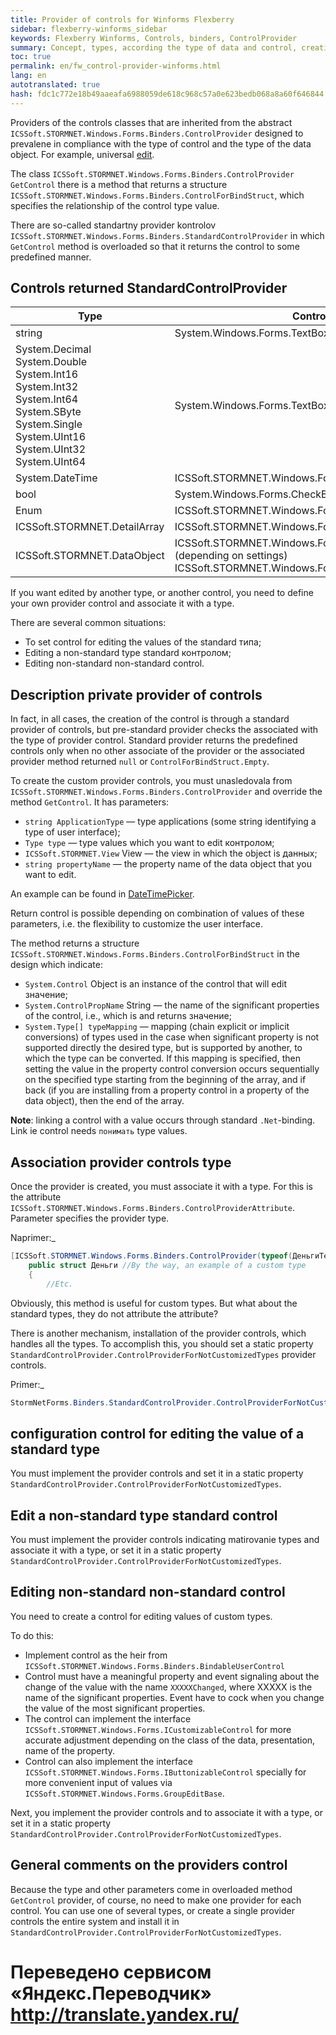 ```yaml
--- 
title: Provider of controls for Winforms Flexberry 
sidebar: flexberry-winforms_sidebar 
keywords: Flexberry Winforms, Controls, binders, ControlProvider 
summary: Concept, types, according the type of data and control, creation of provider controls 
toc: true 
permalink: en/fw_control-provider-winforms.html 
lang: en 
autotranslated: true 
hash: fdc1c772e18b49aaeafa6988059de618c968c57a0e623bedb068a8a60f646844 
--- 
```


Providers of the controls classes that are inherited from the abstract `ICSSoft.STORMNET.Windows.Forms.Binders.ControlProvider` designed to prevalene in compliance with the type of control and the type of the data object. For example, universal [edit](fw_editform.html). 

The class `ICSSoft.STORMNET.Windows.Forms.Binders.ControlProvider` `GetControl` there is a method that returns a structure `ICSSoft.STORMNET.Windows.Forms.Binders.ControlForBindStruct`, which specifies the relationship of the control type value. 

There are so-called standartny provider kontrolov `ICSSoft.STORMNET.Windows.Forms.Binders.StandardControlProvider` in which `GetControl` method is overloaded so that it returns the control to some predefined manner. 

## Controls returned StandardControlProvider 

| Type | Control 
|--|-- 
| string| System.Windows.Forms.TextBox | 
| System.Decimal<br>System.Double<br> System.Int16<br>System.Int32<br>System.Int64<br>System.SByte<br>System.Single<br>System.UInt16<br>System.UInt32<br>System.UInt64| System.Windows.Forms.TextBox 
| System.DateTime| ICSSoft.STORMNET.Windows.Forms.DateTimePicker 
| bool| System.Windows.Forms.CheckBox 
| Enum| ICSSoft.STORMNET.Windows.Forms.ExtendedComboBox 
| ICSSoft.STORMNET.DetailArray| ICSSoft.STORMNET.Windows.Forms.GroupEditBase 
| ICSSoft.STORMNET.DataObject| ICSSoft.STORMNET.Windows.Forms.ComboLookup or (depending on settings) ICSSoft.STORMNET.Windows.Forms.LookUp.LookUp 

If you want edited by another type, or another control, you need to define your own provider control and associate it with a type. 

There are several common situations: 

* To set control for editing the values of the standard типа; 
* Editing a non-standard type standard контролом; 
* Editing non-standard non-standard control. 

## Description private provider of controls 

In fact, in all cases, the creation of the control is through a standard provider of controls, but pre-standard provider checks the associated with the type of provider control. Standard provider returns the predefined controls only when no other associate of the provider or the associated provider method returned `null` or `ControlForBindStruct.Empty`. 

To create the custom provider controls, you must unasledovala from `ICSSoft.STORMNET.Windows.Forms.Binders.ControlProvider` and override the method `GetControl`. It has parameters: 

* `string ApplicationType` — type applications (some string identifying a type of user interface); 
* `Type type` — type values which you want to edit контролом; 
* `ICSSoft.STORMNET.View` View — the view in which the object is данных; 
* `string propertyName` — the property name of the data object that you want to edit. 

An example can be found in [DateTimePicker](fw_datetime-picker.html). 

Return control is possible depending on combination of values of these parameters, i.e. the flexibility to customize the user interface. 

The method returns a structure `ICSSoft.STORMNET.Windows.Forms.Binders.ControlForBindStruct` in the design which indicate: 

* `System.Control` Object is an instance of the control that will edit значение; 
* `System.ControlPropName` String — the name of the significant properties of the control, i.e., which is and returns значение; 
* `System.Type[] typeMapping` — mapping (chain explicit or implicit conversions) of types used in the case when significant property is not supported directly the desired type, but is supported by another, to which the type can be converted. If this mapping is specified, then setting the value in the property control conversion occurs sequentially on the specified type starting from the beginning of the array, and if back (if you are installing from a property control in a property of the data object), then the end of the array. 

__Note__: linking a control with a value occurs through standard `.Net`-binding. Link ie control needs `понимать` type values. 

## Association provider controls type 

Once the provider is created, you must associate it with a type. For this is the attribute `ICSSoft.STORMNET.Windows.Forms.Binders.ControlProviderAttribute`. Parameter specifies the provider type. 

Naprimer:_ 

```csharp
[ICSSoft.STORMNET.Windows.Forms.Binders.ControlProvider(typeof(ДеньгиTextBoxControlProvider))]
    public struct Деньги //By the way, an example of a custom type 
    {
        //Etc. 
``` 

Obviously, this method is useful for custom types. But what about the standard types, they do not attribute the attribute? 

There is another mechanism, installation of the provider controls, which handles all the types. To accomplish this, you should set a static property `StandardControlProvider.ControlProviderForNotCustomizedTypes` provider controls. 

Primer:_ 

```csharp
StormNetForms.Binders.StandardControlProvider.ControlProviderForNotCustomizedTypes=new РесурсControlProvider();
``` 

## configuration control for editing the value of a standard type 

You must implement the provider controls and set it in a static property `StandardControlProvider.ControlProviderForNotCustomizedTypes`. 

## Edit a non-standard type standard control 

You must implement the provider controls indicating matirovanie types and associate it with a type, or set it in a static property `StandardControlProvider.ControlProviderForNotCustomizedTypes`. 

## Editing non-standard non-standard control 

You need to create a control for editing values of custom types. 

To do this: 

* Implement control as the heir from `ICSSoft.STORMNET.Windows.Forms.Binders.BindableUserControl` 
* Control must have a meaningful property and event signaling about the change of the value with the name `ХХХХХChanged`, where XXXXX is the name of the significant properties. Event have to cock when you change the value of the most significant properties. 
* The control can implement the interface `ICSSoft.STORMNET.Windows.Forms.ICustomizableControl` for more accurate adjustment depending on the class of the data, presentation, name of the property. 
* Control can also implement the interface `ICSSoft.STORMNET.Windows.Forms.IButtonizableControl` specially for more convenient input of values via `ICSSoft.STORMNET.Windows.Forms.GroupEditBase`. 

Next, you implement the provider controls and to associate it with a type, or set it in a static property `StandardControlProvider.ControlProviderForNotCustomizedTypes`. 

## General comments on the providers control 

Because the type and other parameters come in overloaded method `GetControl` provider, of course, no need to make one provider for each control. You can use one of several types, or create a single provider controls the entire system and install it in `StandardControlProvider.ControlProviderForNotCustomizedTypes`. 



 # Переведено сервисом «Яндекс.Переводчик» http://translate.yandex.ru/